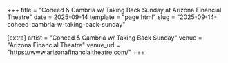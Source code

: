 +++
title = "Coheed & Cambria w/ Taking Back Sunday at Arizona Financial Theatre"
date = 2025-09-14
template = "page.html"
slug = "2025-09-14-coheed-cambria-w-taking-back-sunday"

[extra]
artist = "Coheed & Cambria w/ Taking Back Sunday"
venue = "Arizona Financial Theatre"
venue_url = "https://www.arizonafinancialtheatre.com/"
+++
